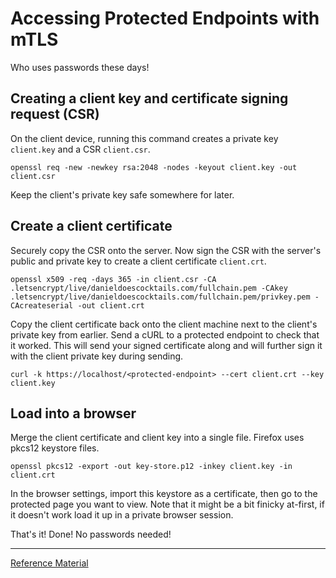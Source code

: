 # Accessing Protected Endpoints with mTLS

Who uses passwords these days!

## Creating a client key and certificate signing request (CSR)
On the client device, running this command creates a private key `client.key` and a CSR `client.csr`.
```
openssl req -new -newkey rsa:2048 -nodes -keyout client.key -out client.csr
```
Keep the client's private key safe somewhere for later.

## Create a client certificate
Securely copy the CSR onto the server. Now sign the CSR with the server's public and private key to create a client certificate `client.crt`.
```
openssl x509 -req -days 365 -in client.csr -CA .letsencrypt/live/danieldoescocktails.com/fullchain.pem -CAkey .letsencrypt/live/danieldoescocktails.com/fullchain.pem/privkey.pem -CAcreateserial -out client.crt
```

Copy the client certificate back onto the client machine next to the client's private key from earlier.
Send a cURL to a protected endpoint to check that it worked. This will send your signed certificate along and will further sign it with the client private key during sending.
```
curl -k https://localhost/<protected-endpoint> --cert client.crt --key client.key
```

## Load into a browser
Merge the client certificate and client key into a single file. Firefox uses pkcs12 keystore files.
```
openssl pkcs12 -export -out key-store.p12 -inkey client.key -in client.crt
```

In the browser settings, import this keystore as a certificate, then go to the protected page you want to view.
Note that it might be a bit finicky at-first, if it doesn't work load it up in a private browser session.

That's it! Done! No passwords needed!

---

[Reference Material](https://dev.to/stjamlb/nginx-configuration-tips-for-secure-communication-enabling-mtls-and-checking-client-fingerprint-4jf3)

